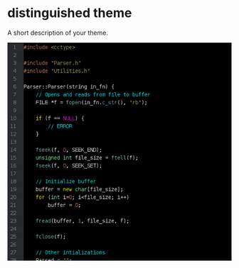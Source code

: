# distinguished theme

A short description of your theme.

![Screenshot](https://github.com/cheukyin699/distinguished-syntax/raw/master/screenshot1.png)
